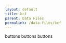 ```yaml
---
layout: default
title: bcf
parent: Data Files
permalink: /data-files/bcf
---
```


buttons buttons buttons
